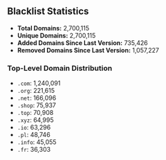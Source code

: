 ## Blacklist Statistics

- **Total Domains:** 2,700,115
- **Unique Domains:** 2,700,115
- **Added Domains Since Last Version:** 735,426
- **Removed Domains Since Last Version:** 1,057,227

### Top-Level Domain Distribution

-  `.com`: 1,240,091
-  `.org`: 221,615
-  `.net`: 166,096
-  `.shop`: 75,937
-  `.top`: 70,908
-  `.xyz`: 64,995
-  `.io`: 63,296
-  `.pl`: 48,746
-  `.info`: 45,055
-  `.fr`: 36,303
